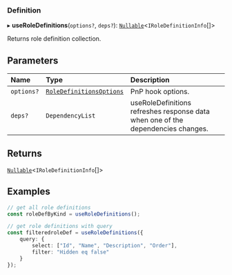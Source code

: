 
### Definition

▸ **useRoleDefinitions**(`options?`, `deps?`): [`Nullable`](../Types/NullableT.md)<`IRoleDefinitionInfo`[]\>

Returns role definition collection.

## Parameters

| Name | Type | Description |
| :------ | :------ | :------ |
| `options?` | [`RoleDefinitionsOptions`](../Interfaces/RoleDefinitionsOptions.md) | PnP hook options. |
| `deps?` | `DependencyList` | useRoleDefinitions refreshes response data when one of the dependencies changes. |

## Returns

[`Nullable`](../Types/NullableT.md)<`IRoleDefinitionInfo`[]\>

## Examples

```typescript
// get all role definitions
const roleDefByKind = useRoleDefinitions();

// get role definitions with query
const filteredroleDef = useRoleDefinitions({
	query: {
		select: ["Id", "Name", "Description", "Order"],
		filter: "Hidden eq false"
	}
});
```